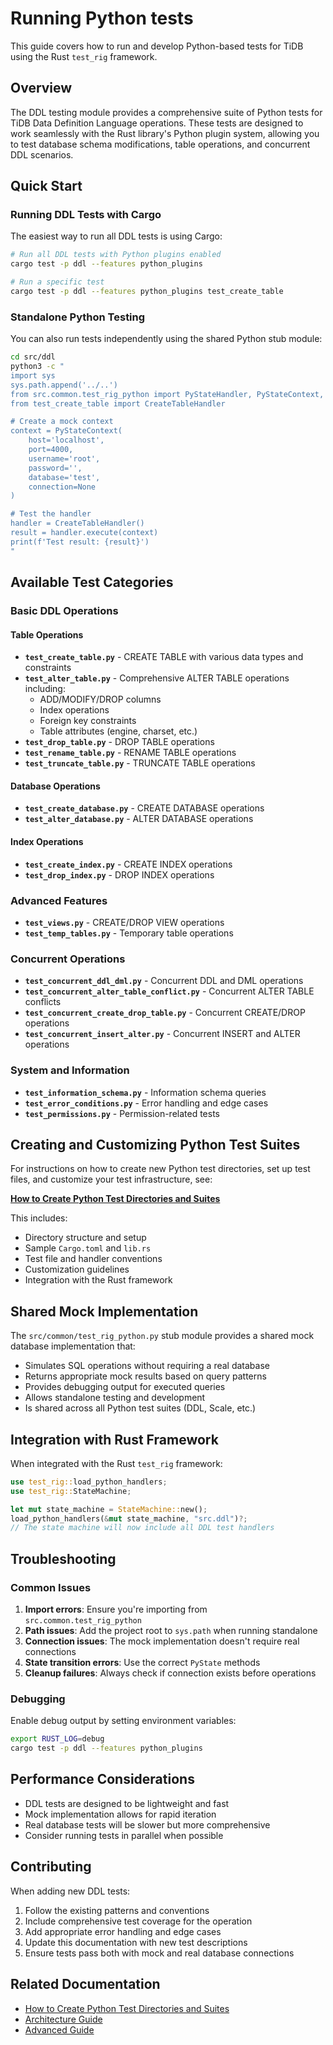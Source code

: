 # Running Python tests

This guide covers how to run and develop Python-based tests for TiDB using the Rust `test_rig` framework.

## Overview

The DDL testing module provides a comprehensive suite of Python tests for TiDB Data Definition Language operations. These tests are designed to work seamlessly with the Rust library's Python plugin system, allowing you to test database schema modifications, table operations, and concurrent DDL scenarios.

## Quick Start

### Running DDL Tests with Cargo

The easiest way to run all DDL tests is using Cargo:

```bash
# Run all DDL tests with Python plugins enabled
cargo test -p ddl --features python_plugins

# Run a specific test
cargo test -p ddl --features python_plugins test_create_table
```

### Standalone Python Testing

You can also run tests independently using the shared Python stub module:

```bash
cd src/ddl
python3 -c "
import sys
sys.path.append('../..')
from src.common.test_rig_python import PyStateHandler, PyStateContext, PyState
from test_create_table import CreateTableHandler

# Create a mock context
context = PyStateContext(
    host='localhost',
    port=4000,
    username='root',
    password='',
    database='test',
    connection=None
)

# Test the handler
handler = CreateTableHandler()
result = handler.execute(context)
print(f'Test result: {result}')
"
```

## Available Test Categories

### Basic DDL Operations

#### Table Operations
- **`test_create_table.py`** - CREATE TABLE with various data types and constraints
- **`test_alter_table.py`** - Comprehensive ALTER TABLE operations including:
  - ADD/MODIFY/DROP columns
  - Index operations
  - Foreign key constraints
  - Table attributes (engine, charset, etc.)
- **`test_drop_table.py`** - DROP TABLE operations
- **`test_rename_table.py`** - RENAME TABLE operations
- **`test_truncate_table.py`** - TRUNCATE TABLE operations

#### Database Operations
- **`test_create_database.py`** - CREATE DATABASE operations
- **`test_alter_database.py`** - ALTER DATABASE operations

#### Index Operations
- **`test_create_index.py`** - CREATE INDEX operations
- **`test_drop_index.py`** - DROP INDEX operations

### Advanced Features
- **`test_views.py`** - CREATE/DROP VIEW operations
- **`test_temp_tables.py`** - Temporary table operations

### Concurrent Operations
- **`test_concurrent_ddl_dml.py`** - Concurrent DDL and DML operations
- **`test_concurrent_alter_table_conflict.py`** - Concurrent ALTER TABLE conflicts
- **`test_concurrent_create_drop_table.py`** - Concurrent CREATE/DROP operations
- **`test_concurrent_insert_alter.py`** - Concurrent INSERT and ALTER operations

### System and Information
- **`test_information_schema.py`** - Information schema queries
- **`test_error_conditions.py`** - Error handling and edge cases
- **`test_permissions.py`** - Permission-related tests

## Creating and Customizing Python Test Suites

For instructions on how to create new Python test directories, set up test files, and customize your test infrastructure, see:

**[How to Create Python Test Directories and Suites](./CREATING_PYTHON_TEST_DIRECTORIES.md)**

This includes:
- Directory structure and setup
- Sample `Cargo.toml` and `lib.rs`
- Test file and handler conventions
- Customization guidelines
- Integration with the Rust framework

## Shared Mock Implementation

The `src/common/test_rig_python.py` stub module provides a shared mock database implementation that:
- Simulates SQL operations without requiring a real database
- Returns appropriate mock results based on query patterns
- Provides debugging output for executed queries
- Allows standalone testing and development
- Is shared across all Python test suites (DDL, Scale, etc.)

## Integration with Rust Framework

When integrated with the Rust `test_rig` framework:

```rust
use test_rig::load_python_handlers;
use test_rig::StateMachine;

let mut state_machine = StateMachine::new();
load_python_handlers(&mut state_machine, "src.ddl")?;
// The state machine will now include all DDL test handlers
```

## Troubleshooting

### Common Issues

1. **Import errors**: Ensure you're importing from `src.common.test_rig_python`
2. **Path issues**: Add the project root to `sys.path` when running standalone
3. **Connection issues**: The mock implementation doesn't require real connections
4. **State transition errors**: Use the correct `PyState` methods
5. **Cleanup failures**: Always check if connection exists before operations

### Debugging

Enable debug output by setting environment variables:

```bash
export RUST_LOG=debug
cargo test -p ddl --features python_plugins
```

## Performance Considerations

- DDL tests are designed to be lightweight and fast
- Mock implementation allows for rapid iteration
- Real database tests will be slower but more comprehensive
- Consider running tests in parallel when possible

## Contributing

When adding new DDL tests:

1. Follow the existing patterns and conventions
2. Include comprehensive test coverage for the operation
3. Add appropriate error handling and edge cases
4. Update this documentation with new test descriptions
5. Ensure tests pass both with mock and real database connections

## Related Documentation

- [How to Create Python Test Directories and Suites](./CREATING_PYTHON_TEST_DIRECTORIES.md)
- [Architecture Guide](./ARCHITECTURE.md)
- [Advanced Guide](./ADVANCED_GUIDE.md) 